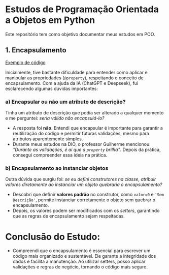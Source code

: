 # Estudos de Programação Orientada a Objetos em Python  

Este repositório tem como objetivo documentar meus estudos em POO.  

## 1. Encapsulamento  
[Exemplo de código](https://github.com/GuisLima/Estudo_POO/blob/main/encapsulamento/exemplo1.py)  

Inicialmente, tive bastante dificuldade para entender como aplicar e manipular as propriedades (`@property`), respeitando o conceito de encapsulamento. Com a ajuda da IA (ChatGPT e Deepseek), fui esclarecendo algumas dúvidas importantes:  

### a) Encapsular ou não um atributo de descrição?  
Tinha um atributo de descrição que podia ser alterado a qualquer momento e me perguntei: *seria válido não encapsulá-lo?*  

- A resposta foi **não**. Entendi que encapsular é importante para garantir a reutilização do código e permitir futuras validações, mesmo para atributos aparentemente simples.  
- Durante meus estudos na DIO, o professor Guilherme mencionou: *"Durante as validações, é aí que a `property` brilha"*. Depois da prática, consegui compreender essa ideia na prática.  

### b) Encapsulamento ao instanciar objetos  
Outra dúvida que surgiu foi: *se eu defini construtores na classe, atribuir valores diretamente ao instanciar um objeto quebraria o encapsulamento?*  

- Descobri que definir **valores padrão** no construtor, como `valor=0` e `'Sem Descrição'`, permite instanciar corretamente o objeto sem quebrar o encapsulamento.  
- Depois, os valores podem ser modificados com os *setters*, garantindo que as regras de encapsulamento sejam respeitadas.  

# Conclusão do Estudo: 
- Compreendi que o encapsulamento é essencial para escrever um código mais organizado e sustentável. Ele garante a integridade dos dados e facilita a manutenção. Ao utilizar setters, posso aplicar validações e regras de negócio, tornando o código mais seguro.